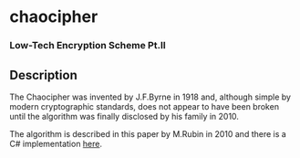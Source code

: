 # chaocipher
### Low-Tech Encryption Scheme Pt.II

## Description

The Chaocipher was invented by J.F.Byrne in 1918 and, although simple by modern cryptographic standards, does not appear to have been broken until the algorithm was finally disclosed by his family in 2010.

The algorithm is described in this paper by M.Rubin in 2010 and there is a C# implementation [here](https://www.c-sharpcorner.com/UploadFile/b942f9/implementing-the-chaocipher-in-C-Sharp/). 
